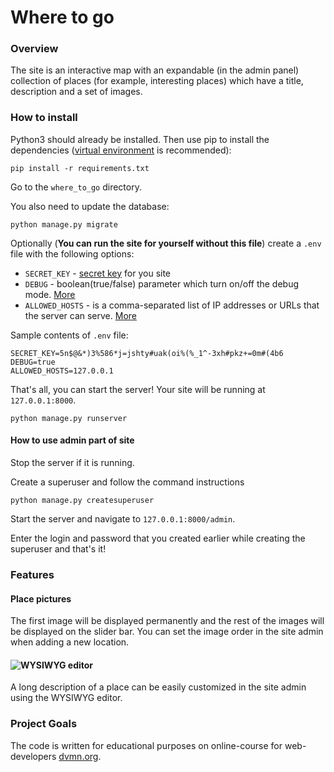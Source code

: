 # Where to go

### Overview
The site is an interactive map with an expandable (in the admin panel) collection of places (for example, interesting places)
which have a title, description and a set of images.

### How to install
Python3 should already be installed. Then use pip to install the dependencies ([virtual environment](https://docs.python.org/3/library/venv.html) is recommended):
```
pip install -r requirements.txt
```

Go to the `where_to_go` directory.

You also need to update the database:
```
python manage.py migrate
```

Optionally (**You can run the site for yourself without this file**) create a `.env` file with the following options:
- `SECRET_KEY` - [secret key](https://docs.djangoproject.com/en/4.1/ref/settings/#std-setting-SECRET_KEY) for you site
- `DEBUG` - boolean(true/false) parameter which turn on/off the debug mode. [More](https://docs.djangoproject.com/en/4.1/ref/settings/#std-setting-DEBUG)
- `ALLOWED_HOSTS` - is a comma-separated list of IP addresses or URLs that the server can serve. [More](https://docs.djangoproject.com/en/4.1/ref/settings/#allowed-hosts)

Sample contents of `.env` file:
```
SECRET_KEY=5n$@&*)3%586*j=jshty#uak(oi%(%_1^-3xh#pkz+=0m#(4b6
DEBUG=true
ALLOWED_HOSTS=127.0.0.1
```

That's all, you can start the server! Your site will be running at `127.0.0.1:8000`.
```
python manage.py runserver
```

#### How to use admin part of site
Stop the server if it is running.

Create a superuser and follow the command instructions
```
python manage.py createsuperuser
```

Start the server and navigate to `127.0.0.1:8000/admin`.

Enter the login and password that you created earlier while creating the superuser and that's it!

### Features
#### Place pictures
The first image will be displayed permanently and the rest of the images will be displayed on the slider bar.
You can set the image order in the site admin when adding a new location.

#### ![WYSIWYG editor](https://en.wikipedia.org/wiki/WYSIWYG)
A long description of a place can be easily customized in the site admin using the WYSIWYG editor.

### Project Goals

The code is written for educational purposes on online-course for web-developers [dvmn.org](https://dvmn.org/).
